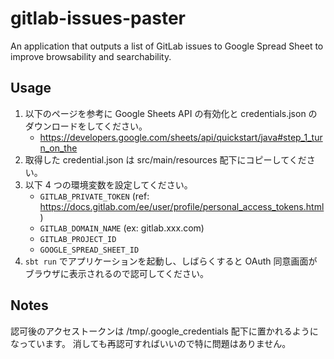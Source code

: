 # gitlab-issues-paster

An application that outputs a list of GitLab issues to Google Spread Sheet to improve browsability and searchability.

## Usage

1. 以下のページを参考に Google Sheets API の有効化と credentials.json のダウンロードをしてください。
    * https://developers.google.com/sheets/api/quickstart/java#step_1_turn_on_the
1. 取得した credential.json は src/main/resources 配下にコピーしてください。
1. 以下 4 つの環境変数を設定してください。
    * `GITLAB_PRIVATE_TOKEN` (ref: https://docs.gitlab.com/ee/user/profile/personal_access_tokens.html)
    * `GITLAB_DOMAIN_NAME` (ex: gitlab.xxx.com)
    * `GITLAB_PROJECT_ID`
    * `GOOGLE_SPREAD_SHEET_ID`
1. `sbt run` でアプリケーションを起動し、しばらくすると OAuth 同意画面がブラウザに表示されるので認可してください。

## Notes

認可後のアクセストークンは /tmp/.google_credentials 配下に置かれるようになっています。
消しても再認可すればいいので特に問題はありません。